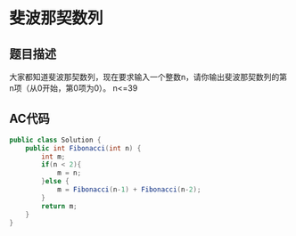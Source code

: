 # 斐波那契数列
## 题目描述
大家都知道斐波那契数列，现在要求输入一个整数n，请你输出斐波那契数列的第n项（从0开始，第0项为0）。
n<=39

## AC代码
```java
public class Solution {
    public int Fibonacci(int n) {
        int m;
        if(n < 2){
            m = n;
        }else {
            m = Fibonacci(n-1) + Fibonacci(n-2);
        }
        return m;
    }
}
```